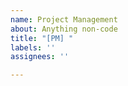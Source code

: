 ```yaml
---
name: Project Management
about: Anything non-code
title: "[PM] "
labels: ''
assignees: ''

---
```



